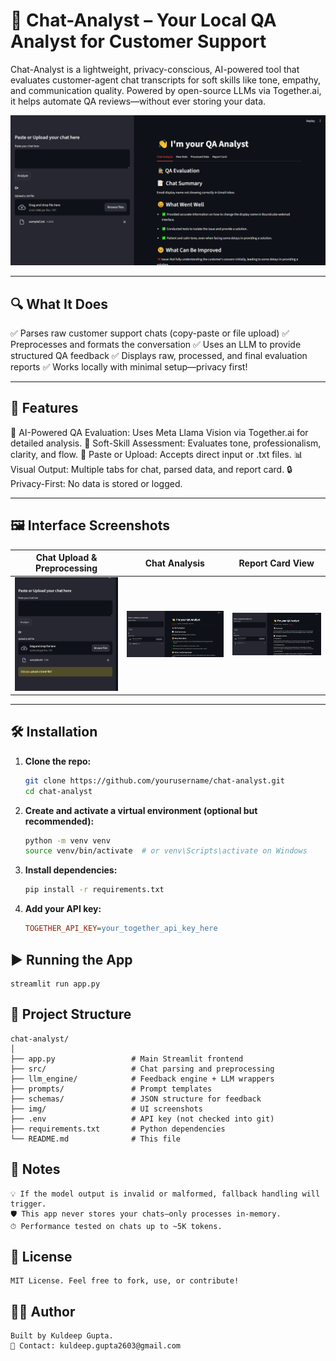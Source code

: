 # 🤖 Chat-Analyst – Your Local QA Analyst for Customer Support

Chat-Analyst is a lightweight, privacy-conscious, AI-powered tool that evaluates customer-agent chat transcripts for soft skills like tone, empathy, and communication quality. Powered by open-source LLMs via Together.ai, it helps automate QA reviews—without ever storing your data.

![App Screenshot](img/app1.png)

---

## 🔍 What It Does

✅ Parses raw customer support chats (copy-paste or file upload)
✅ Preprocesses and formats the conversation
✅ Uses an LLM to provide structured QA feedback
✅ Displays raw, processed, and final evaluation reports
✅ Works locally with minimal setup—privacy first!

---

## 🚀 Features

🧠 AI-Powered QA Evaluation: Uses Meta Llama Vision via Together.ai for detailed analysis.
📝 Soft-Skill Assessment: Evaluates tone, professionalism, clarity, and flow.
📂 Paste or Upload: Accepts direct input or .txt files.
📊 Visual Output: Multiple tabs for chat, parsed data, and report card.
🔒 Privacy-First: No data is stored or logged.

---

## 🖼 Interface Screenshots

| Chat Upload & Preprocessing | Chat Analysis | Report Card View |
|-----------------------------|---------------------|--------------|
| ![](img/app3.png) | ![](img/app1.png) | ![](img/app2.png) |

---

## 🛠 Installation

1. **Clone the repo:**
   ```bash
   git clone https://github.com/yourusername/chat-analyst.git
   cd chat-analyst

2. **Create and activate a virtual environment (optional but recommended):**
    ```bash
    python -m venv venv
    source venv/bin/activate  # or venv\Scripts\activate on Windows

3. **Install dependencies:**
    ```bash
    pip install -r requirements.txt

4. **Add your API key:**
    ```ini
    TOGETHER_API_KEY=your_together_api_key_here

## ▶️ Running the App
    streamlit run app.py

## 📂 Project Structure
    
    chat-analyst/
    │
    ├── app.py                 # Main Streamlit frontend
    ├── src/                   # Chat parsing and preprocessing
    ├── llm_engine/            # Feedback engine + LLM wrappers
    ├── prompts/               # Prompt templates
    ├── schemas/               # JSON structure for feedback
    ├── img/                   # UI screenshots
    ├── .env                   # API key (not checked into git)
    ├── requirements.txt       # Python dependencies
    └── README.md              # This file

## 📌 Notes

    💡 If the model output is invalid or malformed, fallback handling will trigger.
    🛡 This app never stores your chats—only processes in-memory.
    ⏱ Performance tested on chats up to ~5K tokens.

## 📃 License
    MIT License. Feel free to fork, use, or contribute!

## 🙋‍♂️ Author
    Built by Kuldeep Gupta.
    📧 Contact: kuldeep.gupta2603@gmail.com